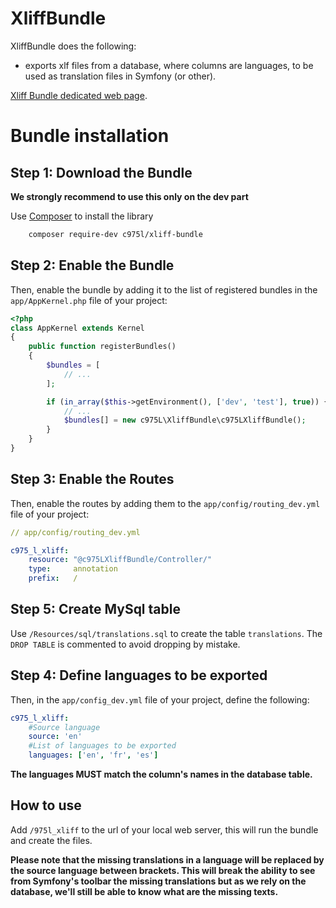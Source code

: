 XliffBundle
===========

XliffBundle does the following:

- exports xlf files from a database, where columns are languages, to be used as translation files in Symfony (or other).

[Xliff Bundle dedicated web page](https://975l.com/en/pages/xliff-bundle).

Bundle installation
===================

Step 1: Download the Bundle
---------------------------

**We strongly recommend to use this only on the dev part**

Use [Composer](https://getcomposer.org) to install the library
```bash
    composer require-dev c975l/xliff-bundle
```

Step 2: Enable the Bundle
-------------------------

Then, enable the bundle by adding it to the list of registered bundles in the `app/AppKernel.php` file of your project:

```php
<?php
class AppKernel extends Kernel
{
    public function registerBundles()
    {
        $bundles = [
            // ...
        ];

        if (in_array($this->getEnvironment(), ['dev', 'test'], true)) {
            // ...
            $bundles[] = new c975L\XliffBundle\c975LXliffBundle();
        }
    }
}
```

Step 3: Enable the Routes
-------------------------

Then, enable the routes by adding them to the `app/config/routing_dev.yml` file of your project:

```yml
// app/config/routing_dev.yml

c975_l_xliff:
    resource: "@c975LXliffBundle/Controller/"
    type:     annotation
    prefix:   /
```

Step 5: Create MySql table
--------------------------
Use `/Resources/sql/translations.sql` to create the table `translations`. The `DROP TABLE` is commented to avoid dropping by mistake.

Step 4: Define languages to be exported
---------------------------------------
Then, in the `app/config_dev.yml` file of your project, define the following:

```yml
c975_l_xliff:
    #Source language
    source: 'en'
    #List of languages to be exported
    languages: ['en', 'fr', 'es']
```
**The languages MUST match the column's names in the database table.**

How to use
----------
Add `/975l_xliff` to the url of your local web server, this will run the bundle and create the files.

**Please note that the missing translations in a language will be replaced by the source language between brackets. This will break the ability to see from Symfony's toolbar the missing translations but as we rely on the database, we'll still be able to know what are the missing texts.**
